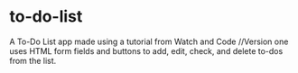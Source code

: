 # to-do-list
A To-Do List app made using a tutorial from Watch and Code
//Version one uses HTML form fields and buttons to add, edit, check, and delete to-dos from the list.
